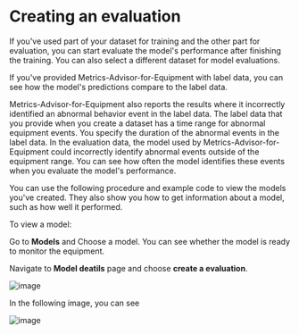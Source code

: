 # Creating an evaluation 

If you've used part of your dataset for training and the other part for evaluation, you can start evaluate the model's performance after finishing the training. You can also select a different dataset for model evaluations.

If you've provided Metrics-Advisor-for-Equipment with label data, you can see how the model's predictions compare to the label data. 

Metrics-Advisor-for-Equipment also reports the results where it incorrectly identified an abnormal behavior event in the label data. The label data that you provide when you create a dataset has a time range for abnormal equipment events. You specify the duration of the abnormal events in the label data. In the evaluation data, the model used by Metrics-Advisor-for-Equipment could incorrectly identify abnormal events outside of the equipment range. You can see how often the model identifies these events when you evaluate the model's performance.

You can use the following procedure and example code to view the models you've created. They also show you how to get information about a model, such as how well it performed.

To view a model:

Go to **Models** and Choose a model. You can see whether the model is ready to monitor the equipment.

Navigate to **Model deatils** page and choose **create a evaluation**.

![image](https://user-images.githubusercontent.com/36343326/175050952-b3a5036e-2a48-48f2-92e1-070d54d8e886.png)


In the following image, you can see 

![image](https://user-images.githubusercontent.com/36343326/175051021-6633e3fd-61af-45b1-bcb3-f3c645efa388.png)
